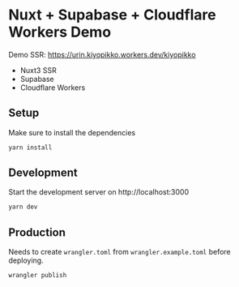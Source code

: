 # Nuxt + Supabase + Cloudflare Workers Demo

Demo SSR: https://urin.kiyopikko.workers.dev/kiyopikko

- Nuxt3 SSR
- Supabase
- Cloudflare Workers

## Setup

Make sure to install the dependencies

```bash
yarn install
```

## Development

Start the development server on http://localhost:3000

```bash
yarn dev
```

## Production

Needs to create `wrangler.toml` from `wrangler.example.toml` before deploying.

```bash
wrangler publish
```
